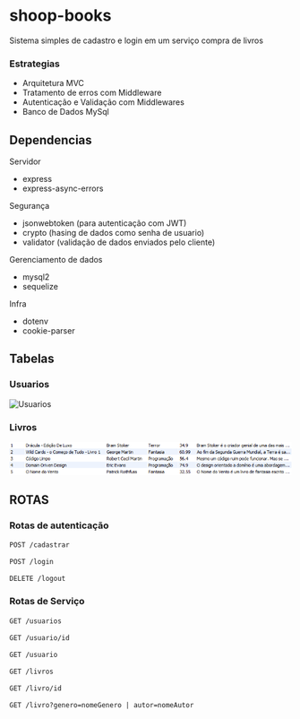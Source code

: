 # shoop-books
Sistema simples de cadastro e login em um serviço compra de livros

### Estrategias
- Arquitetura MVC
- Tratamento de erros com Middleware
- Autenticação e Validação com Middlewares
- Banco de Dados MySql

## Dependencias

Servidor
  - express
  - express-async-errors

Segurança
  - jsonwebtoken (para autenticação com JWT)
  - crypto (hasing de dados como senha de usuario)
  - validator (validação de dados enviados pelo cliente)

Gerenciamento de dados
  - mysql2
  - sequelize

Infra
  - dotenv
  - cookie-parser

## Tabelas
### Usuarios
![Usuarios](./imgs/tabela_usuario.png)

### Livros
![Livros](./imgs/tabela_livros.png)

## ROTAS
### Rotas de autenticação
```
POST /cadastrar
```
```
POST /login
```
```
DELETE /logout
```
### Rotas de Serviço
```
GET /usuarios
```
```
GET /usuario/id
```
```
GET /usuario
```
```
GET /livros
```
```
GET /livro/id
```
```
GET /livro?genero=nomeGenero | autor=nomeAutor
```
